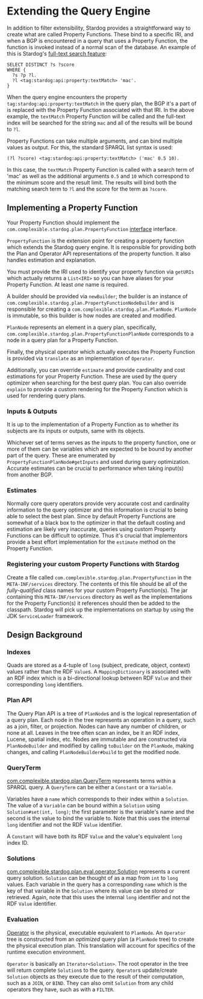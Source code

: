 # Extending the Query Engine

In addition to filter extensibility, Stardog provides a straightforward way to create what are called Property Functions.
These bind to a specific IRI, and when a BGP is encountered in a query that uses a Property Function, the function
is invoked instead of a normal scan of the database. An example of this is Stardog's 
[full-text search feature](http://docs.stardog.com/#_integration_with_sparql):

```sparql
SELECT DISTINCT ?s ?score
WHERE {
  ?s ?p ?l.
  ?l <tag:stardog:api:property:textMatch> 'mac'.
}

```

When the query engine encounters the property `tag:stardog:api:property:textMatch` in the query plan, the BGP it's a 
part of is replaced with the Property Function associated with that IRI. In the above example, the `textMatch` Property
Function will be called and the full-text index will be searched for the string `mac` and all of the results will
be bound to `?l`.

Property Functions can take multiple arguments, and can bind multiple values as output. For this, the standard
SPARQL list syntax is used:

```sparql
(?l ?score) <tag:stardog:api:property:textMatch> ('mac' 0.5 10).
```

In this case, the `textMatch` Property Function is called with a search term of 'mac' as well as the additional 
arguments `0.5` and `10` which correspond to the minimum score and the result limit. The results will bind both the
matching search term to `?l` and the score for the term as `?score`.

## Implementing a Property Function

Your Property Function should implement the `com.complexible.stardog.plan.PropertyFunction` 
[interface](http://docs.stardog.com/java/snarl/com/complexible/stardog/plan/PropertyFunction.html) interface. 

`PropertyFunction` is the extension point for creating a property function which extends the Stardog query engine. It
is responsible for providing both the Plan and Operator API representations of the property function. It also
handles estimation and explanation.

You must provide the IRI used to identify your property function via `getURIs` which actually returns a `List<IRI>` so 
you can have aliases for your Property Function. At least *one* name is required.

A builder should be provided via `newBuilder`; the builder is an instance of 
`com.complexible.stardog.plan.PropertyFunctionNodeBuilder` and is responsible for creating a 
`com.complexible.stardog.plan.PlanNode`. `PlanNode` is immutable, so this builder is how nodes are created and modified.

`PlanNode` represents an element in a query plan, specifically, 
`com.complexible.stardog.plan.PropertyFunctionPlanNode` corresponds to a node in a query plan for a Property Function.

Finally, the physical operator which actually executes the Property Function is provided via `translate` as an 
implementation of `Operator`.

Additionally, you can override `estimate` and provide cardinality and cost estimations for your Property Function. These
are used by the query optimizer when searching for the best query plan. You can also override `explain` to provide a
custom rendering for the Property Function which is used for rendering query plans.

### Inputs & Outputs

It is up to the implementation of a Property Function as to whether its subjects are its inputs or outputs, same with 
its objects.

Whichever set of terms serves as the inputs to the property function, one or more of them can be variables which are
expected to be bound by another part of the query. These are enumerated by `PropertyFunctionPlanNode#getInputs` and used
during query optimization. Accurate estimates can be crucial to performance when taking input(s) from another BGP.

### Estimates

Normally core query operators provide very accurate cost and cardinality information to the query optimizer and this 
information is crucial to being able to select the best plan. Since by default Property Functions are somewhat of a 
black box to the optimizer in that the default costing and estimation are likely very inaccurate, queries using
custom Property Functions can be difficult to optimize. Thus it's crucial that implementors provide a best effort
implementation for the `estimate` method on the Property Function.

### Registering your custom Property Functions with Stardog

Create a file called `com.complexible.stardog.plan.PropertyFunction` in the `META-INF/services` directory.
The contents of this file should be all of the *fully-qualified* class names for your custom Property Function(s).  The
jar containing this `META-INF/services` directory as well as the implementations for the Property Function(s) it references 
should then be added to the classpath. Stardog will pick up the implementations on startup by using the 
JDK `ServiceLoader` framework.

## Design Background

### Indexes

Quads are stored as a 4-tuple of `long` (subject, predicate, object, context) values rather than the RDF `Value`s. 
A `MappingDictionary` is associated with an RDF index which is a bi-directional lookup between RDF `Value` and their 
corresponding `long` identifiers.

### Plan API

The Query Plan API is a tree of `PlanNode`s and is the logical representation of a query plan. Each node in the tree 
represents an operation in a query, such as a join, filter, or projection. Nodes can have any number of children, or 
none at all. Leaves in the tree often scan an index, be it an RDF index, Lucene, spatial index, etc. Nodes are 
immutable and are constructed via `PlanNodeBuilder` and modified by calling `toBuilder` on the `PlanNode`, making
changes, and calling `PlanNodeBuilder#build` to get the modified node.

### QueryTerm

[com.complexible.stardog.plan.QueryTerm](http://docs.stardog.com/java/snarl/com/complexible/stardog/plan/QueryTerm.html)
represents terms within a SPARQL query. A `QueryTerm` can be either a `Constant` or a `Variable`. 

Variables have a `name` which corresponds to their index within a `Solution`. The value of a `Variable` can be bound
within a `Solution` using `Solution#set(int, long)`; the first parameter is the variable's name and the second is
the value to bind the variable to. Note that this uses the internal `long` identifier and not the RDF `Value` identifier.

A `Constant` will have both its RDF `Value` and the value's equivalent `long` index ID.

### Solutions

[com.complexible.stardog.plan.eval.operator.Solution](http://docs.stardog.com/java/snarl/com/complexible/stardog/plan/eval/operator/Solution.html)
represents a current query solution. `Solution` can be thought of as a map from `int` to `long` values. Each variable 
in the query has a corresponding `name` which is the key of that variable in the `Solution` where its value can be 
stored or retrieved. Again, note that this uses the internal `long` identifier and not the RDF `Value` identifier.

### Evaluation

[Operator](http://docs.stardog.com/java/snarl/com/complexible/stardog/plan/eval/operator/Operator.html) is the physical, 
executable equivalent to `PlanNode`. An `Operator` tree is constructed from an _optimized_ query plan (a `PlanNode` tree) 
to create the physical execution plan. This translation will account for specifics of the runtime execution environment.

`Operator` is basically an `Iterator<Solution>`. The root operator in the tree will return
complete `Solution`s to the query. `Operator`s update/create `Solution` objects as they execute due to the result
of their computation, such as a `JOIN`, or `BIND`. They can also omit `Solution` from any child operators they have, 
such as with a `FILTER`.

